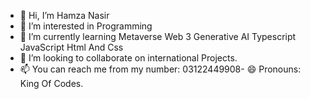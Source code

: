 - 👋 Hi, I’m Hamza Nasir
- 👀 I’m interested in Programming
- 🌱 I’m currently learning Metaverse Web 3 Generative AI Typescript JavaScript Html And Css
- 💞️ I’m looking to collaborate on international Projects.
- 📫 You can reach me from my number: 03122449908- 😄 Pronouns: King Of Codes.


<!---
hamzanasir123/hamzanasir123 is a ✨ special ✨ repository because its `README.md` (this file) appears on your GitHub profile.
You can click the Preview link to take a look at your changes.
--->
